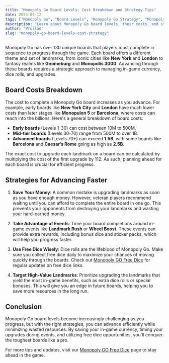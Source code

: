 ```yaml
---
title: "Monopoly Go Board Levels: Cost Breakdown and Strategy Tips"
date: 2024-09-12
tags: ["Monopoly Go", "Board Levels", "Monopoly Go Strategy", "Monopoly Go Cost", "Free Dice"]
description: "Learn about Monopoly Go board levels, their costs, and strategies for advancing quickly. Maximize your in-game progress with these expert tips."
author: "Prollad"
slug: "monopoly-go-board-levels-cost-strategy"
---
```


Monopoly Go has over 130 unique boards that players must complete in sequence to progress through the game. Each board offers a different theme and set of landmarks, from iconic cities like **New York** and **London** to fantasy realms like **Gnomeburg** and **Monopolis 3000**. Advancing through these boards requires a strategic approach to managing in-game currency, dice rolls, and upgrades.

## Board Costs Breakdown

The cost to complete a Monopoly Go board increases as you advance. For example, early boards like **New York City** and **London** have much lower costs than later stages like **Monopulon 5** or **Barcelona**, where costs can reach into the billions. Here's a general breakdown of board costs:

- **Early boards** (Levels 1-30) can cost between 10M to 500M.
- **Mid-tier boards** (Levels 30-70) range from 500M to over 1B.
- **Advanced boards** (Levels 70+) can exceed **1.5B**, with some boards like **Barcelona** and **Caesar’s Rome** going as high as **2.5B**.

The exact cost to upgrade each landmark on a board can be calculated by multiplying the cost of the first upgrade by 112. As such, planning ahead for each board is crucial for efficient progress.

## Strategies for Advancing Faster

1. **Save Your Money**: A common mistake is upgrading landmarks as soon as you have enough money. However, veteran players recommend waiting until you can afford to complete the entire board in one go. This prevents your opponents from destroying your landmarks and wasting your hard-earned money.

2. **Take Advantage of Events**: Time your board completions around in-game events like **Landmark Rush** or **Wheel Boost**. These events can provide extra rewards, including bonus dice and sticker packs, which will help you progress faster.

3. **Use Free Dice Wisely**: Dice rolls are the lifeblood of Monopoly Go. Make sure you collect free dice daily to maximize your chances of moving quickly through the boards. Check out [Monopoly GO Free Dice](https://monopolygofreedice.wiki/) for regular updates on free dice links.

4. **Target High-Value Landmarks**: Prioritize upgrading the landmarks that yield the most in-game benefits, such as extra dice rolls or special bonuses. This will give you an edge in future boards, helping you to save more resources in the long run.

## Conclusion

Monopoly Go board levels become increasingly challenging as you progress, but with the right strategies, you can advance efficiently while minimizing wasted resources. By saving your in-game currency, timing your upgrades during events, and utilizing free dice opportunities, you'll conquer the toughest boards like a pro.

For more tips and updates, visit our [Monopoly GO Free Dice](https://monopolygofreedice.wiki/) page to stay ahead in the game.